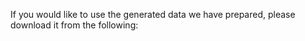 If you would like to use the generated data we have prepared, please download it from the following: